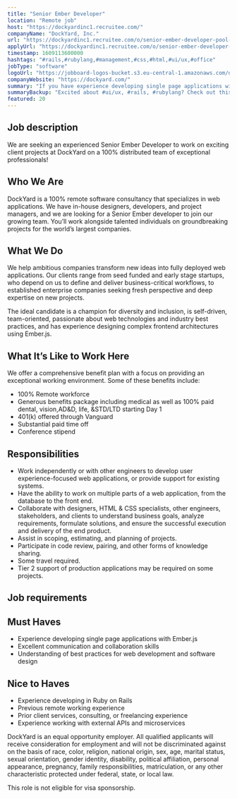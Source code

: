 ```yaml
---
title: "Senior Ember Developer"
location: "Remote job"
host: "https://dockyardinc1.recruitee.com/"
companyName: "DockYard, Inc."
url: "https://dockyardinc1.recruitee.com/o/senior-ember-developer-pool-for-future-positions"
applyUrl: "https://dockyardinc1.recruitee.com/o/senior-ember-developer-pool-for-future-positions/c/new"
timestamp: 1609113600000
hashtags: "#rails,#rubylang,#management,#css,#html,#ui/ux,#office"
jobType: "software"
logoUrl: "https://jobboard-logos-bucket.s3.eu-central-1.amazonaws.com/dockyard-inc-"
companyWebsite: "https://dockyard.com/"
summary: "If you have experience developing single page applications with Ember, DockYard, Inc. is looking for someone with your knowledge."
summaryBackup: "Excited about #ui/ux, #rails, #rubylang? Check out this job post!"
featured: 20
---
```


## Job description

We are seeking an experienced Senior Ember Developer to work on exciting client projects at DockYard on a 100% distributed team of exceptional professionals!

## Who We Are

DockYard is a 100% remote software consultancy that specializes in web applications. We have in-house designers, developers, and project managers, and we are looking for a Senior Ember developer to join our growing team. You’ll work alongside talented individuals on groundbreaking projects for the world’s largest companies.

## What We Do

We help ambitious companies transform new ideas into fully deployed web applications. Our clients range from seed funded and early stage startups, who depend on us to define and deliver business-critical workflows, to established enterprise companies seeking fresh perspective and deep expertise on new projects.

The ideal candidate is a champion for diversity and inclusion, is self-driven, team-oriented, passionate about web technologies and industry best practices, and has experience designing complex frontend architectures using Ember.js.

## What It’s Like to Work Here

We offer a comprehensive benefit plan with a focus on providing an exceptional working environment. Some of these benefits include:

*   100% Remote workforce
*   Generous benefits package including medical as well as 100% paid dental, vision,AD&D, life, &STD/LTD starting Day 1
*   401(k) offered through Vanguard
*   Substantial paid time off
*   Conference stipend

## Responsibilities

*   Work independently or with other engineers to develop user experience-focused web applications, or provide support for existing systems.
*   Have the ability to work on multiple parts of a web application, from the database to the front end.
*   Collaborate with designers, HTML & CSS specialists, other engineers, stakeholders, and clients to understand business goals, analyze requirements, formulate solutions, and ensure the successful execution and delivery of the end product.
*   Assist in scoping, estimating, and planning of projects.
*   Participate in code review, pairing, and other forms of knowledge sharing.
*   Some travel required.
*   Tier 2 support of production applications may be required on some projects.

## Job requirements

## Must Haves

*   Experience developing single page applications with Ember.js
*   Excellent communication and collaboration skills
*   Understanding of best practices for web development and software design

## Nice to Haves

*   Experience developing in Ruby on Rails
*   Previous remote working experience
*   Prior client services, consulting, or freelancing experience
*   Experience working with external APIs and microservices

DockYard is an equal opportunity employer. All qualified applicants will receive consideration for employment and will not be discriminated against on the basis of race, color, religion, national origin, sex, age, marital status, sexual orientation, gender identity, disability, political affiliation, personal appearance, pregnancy, family responsibilities, matriculation, or any other characteristic protected under federal, state, or local law.

This role is not eligible for visa sponsorship.
